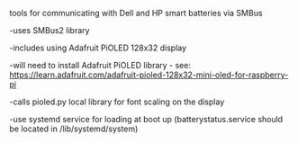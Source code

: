 tools for communicating with Dell and HP smart batteries via SMBus

-uses SMBus2 library

-includes using Adafruit PiOLED 128x32 display

-will need to install Adafruit PiOLED library - see:
   https://learn.adafruit.com/adafruit-pioled-128x32-mini-oled-for-raspberry-pi

-calls pioled.py local library for font scaling on the display

-use systemd service for loading at boot up 
   (batterystatus.service should be located in /lib/systemd/system) 
